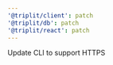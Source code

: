 ```yaml
---
'@triplit/client': patch
'@triplit/db': patch
'@triplit/react': patch
---
```


Update CLI to support HTTPS
